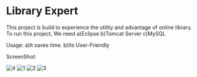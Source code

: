 # Library Expert

This project is build to experience the utility and advantage of online library. 
To run this project, We need
a)Eclipse
b)Tomcat Server
c)MySQL

Usage:
a)It saves time.
b)Its User-Friendly

ScreenShot:

![4](https://user-images.githubusercontent.com/127926720/225371328-28ae708a-524c-4562-8360-9f70a0acd629.jpeg)
![1](https://user-images.githubusercontent.com/127926720/225371340-3d3730f3-2151-4907-a539-4922633c82f7.jpeg)
![2](https://user-images.githubusercontent.com/127926720/225371345-49ca40de-900a-4150-aca6-b6229862c62b.jpeg)
![3](https://user-images.githubusercontent.com/127926720/225371351-d96176a3-fa46-4e29-a4de-9eb9ac45001a.jpeg)
